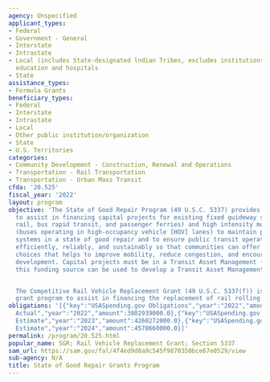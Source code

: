 ```yaml
---
agency: Unspecified
applicant_types:
- Federal
- Government - General
- Interstate
- Intrastate
- Local (includes State-designated lndian Tribes, excludes institutions of higher
  education and hospitals
- State
assistance_types:
- Formula Grants
beneficiary_types:
- Federal
- Interstate
- Intrastate
- Local
- Other public institution/organization
- State
- U.S. Territories
categories:
- Community Development - Construction, Renewal and Operations
- Transportation - Rail Transportation
- Transportation - Urban Mass Transit
cfda: '20.525'
fiscal_year: '2022'
layout: program
objective: 'The State of Good Repair Program (49 U.S.C. 5337) provides formula funding
  to assist in financing capital projects for existing fixed guideway systems (including
  rail, bus rapid transit, and passenger ferries) and high intensity motorbus systems
  (buses operating in high-occupancy vehicle [HOV] lanes) to maintain public transportation
  systems in a state of good repair and to ensure public transit operates safely,
  efficiently, reliably, and sustainably so that communities can offer balanced transportation
  choices that helps to improve mobility, reduce congestion, and encourage economic
  development. Capital projects must be in a Transit Asset Management (TAM) plan and
  this funding source can be used to develop a Transit Asset Management (TAM) plan.


  The Competitive Rail Vehicle Replacement Grant (49 U.S.C. 5337(f)) is a discretionary
  grant program to assist in financing the replacement of rail rolling stock.'
obligations: '[{"key":"USASpending.gov Obligations","year":"2022","amount":3796518329.0},{"key":"SAM.gov
  Actual","year":"2022","amount":3802939000.0},{"key":"USASpending.gov Obligations","year":"2023","amount":699945975.0},{"key":"SAM.gov
  Estimate","year":"2023","amount":4260272000.0},{"key":"USASpending.gov Obligations","year":"2024","amount":0.0},{"key":"SAM.gov
  Estimate","year":"2024","amount":4570660000.0}]'
permalink: /program/20.525.html
popular_name: SGR; Rail Vehicle Replacement Grant; Section 5337
sam_url: https://sam.gov/fal/4f4ed9d8a9c545f9870350bce67e0529/view
sub-agency: N/A
title: State of Good Repair Grants Program
---
```

